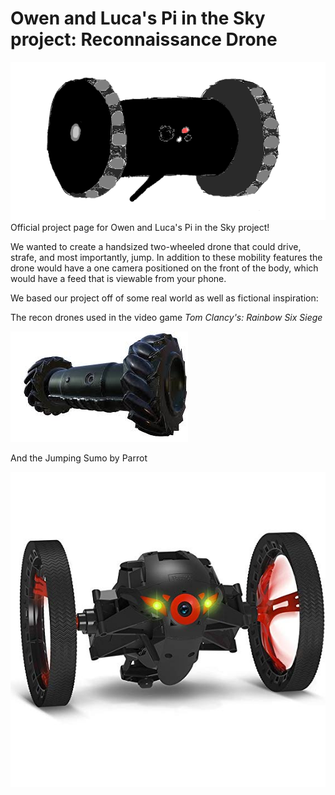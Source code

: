 # Owen and Luca's Pi in the Sky project: Reconnaissance Drone
![sketch](https://raw.githubusercontent.com/oguiffre/Engineering_4_Notebook/master/Drone_Sketch_Transparent.png)
Official project page for Owen and Luca's Pi in the Sky project!

We wanted to create a handsized two-wheeled drone that could drive, strafe, and most importantly, jump. In addition to these mobility features the drone would have a one camera positioned on the front of the body, which would have a feed that is viewable from your phone.

We based our project off of some real world as well as fictional inspiration:

The recon drones used in the video game *Tom Clancy's: Rainbow Six Siege*

![R6](https://github.com/oguiffre/Engineering_4_Notebook/blob/master/r6drone.jpg)

And the Jumping Sumo by Parrot

![sumo](https://github.com/oguiffre/Engineering_4_Notebook/blob/master/Pi%20in%20the%20Sky/parrotdrone.jpg)
